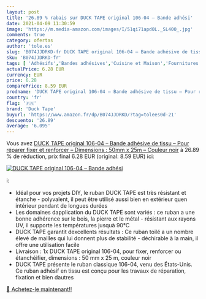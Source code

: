 ```yaml
---
layout: post
title: '26.89 % rabais sur DUCK TAPE original 106-04 – Bande adhési'
date: 2021-04-09 11:30:59
image: 'https://m.media-amazon.com/images/I/51qi71apd0L._SL400_.jpg'
comments: true
category: ofertas
author: 'tole.es'
slug: 'B074JJDRKD-fr DUCK TAPE original 106-04 – Bande adhésive de tissu – Pour...'
sku: 'B074JJDRKD-fr'
tags: [ 'Adhésifs','Bandes adhésives','Cuisine et Maison','Fournitures de loisirs créatifs','Loisirs Créatifs','duck tape', ]
actualPrice: 6.28 EUR
currency: EUR
price: 6.28
comparePrice: 8.59 EUR
prodname: 'DUCK TAPE original 106-04 – Bande adhésive de tissu – Pour réparer  fixer et renforcer – Dimensions : 50mm x 25m – Couleur noir'
country: 'fr'
flag: '🇫🇷'
brand: 'Duck Tape'
buyurl: 'https://www.amazon.fr/dp/B074JJDRKD/?tag=tolees0d-21'
descuento: '26.89'
average: '6.095'
---
```


Vous avez [DUCK TAPE original 106-04 – Bande adhésive de tissu – Pour réparer  fixer et renforcer – Dimensions : 50mm x 25m – Couleur noir](https://www.amazon.fr/dp/B074JJDRKD/?tag=tolees0d-21)  à  26.89 % de réduction, prix final  6.28 EUR (original: 8.59 EUR) ici:

[![DUCK TAPE original 106-04 – Bande adhési](https://m.media-amazon.com/images/I/51qi71apd0L._SL400_.jpg)](https://www.amazon.fr/dp/B074JJDRKD/?tag=tolees0d-21)

ℹ️:

- Idéal pour vos projets DIY, le ruban DUCK TAPE est très résistant et étanche - polyvalent, il peut être utilisé aussi bien en extérieur quen intérieur pendant de longues durées
- Les domaines dapplication du DUCK TAPE sont variés : ce ruban a une bonne adhérence sur le bois, la pierre et le métal - résistant aux rayons UV, il supporte les températures jusquà 90°C
- DUCK TAPE garantit dexcellents résultats : Ce ruban toilé a un nombre élevé de mailles qui lui donnent plus de stabilité - déchirable à la main, il offre une utilisation facile
- Livraison : 1x DUCK TAPE original 106-04, pour fixer, renforcer ou étanchéifier, dimensions : 50 mm x 25 m, couleur noir
- DUCK TAPE présente le ruban classique 106-04, venu des États-Unis. Ce ruban adhésif en tissu est conçu pour les travaux de réparation, fixation et bien dautres

[🛒 Achetez-le maintenant!!](https://www.amazon.fr/dp/B074JJDRKD/?tag=tolees0d-21)
